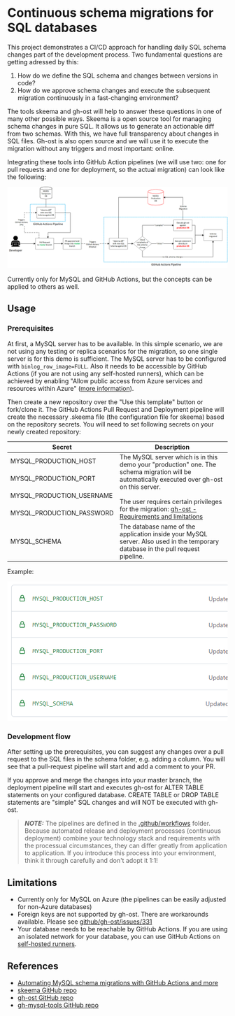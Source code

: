 # Continuous schema migrations for SQL databases

This project demonstrates a CI/CD approach for handling daily SQL schema changes part of the development process. 
Two fundamental questions are getting adressed by this:

1. How do we define the SQL schema and changes between versions in code?
2. How do we approve schema changes and execute the subsequent migration continuously in a fast-changing environment?

The tools skeema and gh-ost will help to answer these questions in one of many other possible ways.
Skeema is a open source tool for managing schema changes in pure SQL. It allows us to generate an actionable diff from two schemas. With this, we have full transparency about changes in SQL files. 
Gh-ost is also open source and we will use it to execute the migration without any triggers and most important: online. 

Integrating these tools into GitHub Action pipelines (we will use two: one for pull requests and one for deployment, so the actual migration) can look like the following:

<p align="center">
  <img src="/doc/img/dev-process.png" alt="Development Process">
</p>

Currently only for MySQL and GitHub Actions, but the concepts can be applied to others as well.

## Usage

### Prerequisites

At first, a MySQL server has to be available. In this simple scenario, we are not using any testing or replica scenarios for the migration, so one single server is for this demo is sufficient.
The MySQL server has to be configured with `binlog_row_image=FULL`. Also it needs to be accessible by GitHub Actions (if you are not using any self-hosted runners), which can be achieved by enabling "Allow public access from Azure services and resources within Azure" ([more information](https://docs.microsoft.com/en-us/azure/mysql/flexible-server/concepts-networking-public#allowing-all-azure-ip-addresses)).

Then create a new repository over the "Use this template" button or fork/clone it.
The GitHub Actions Pull Request and Deployment pipeline will create the necessary .skeema file (the configuration file for skeema) based on the repository secrets. You will need to set following secrets on your newly created repository:

<table>
    <thead>
        <tr>
            <th>Secret</th>
            <th>Description</th>
        </tr>
    </thead>
    <tbody>
        <tr>
            <td>MYSQL_PRODUCTION_HOST</td>
            <td rowspan=4>The MySQL server which is in this demo your "production" one. The schema migration will be automatically executed over gh-ost on this server. <br /><br /> The user requires certain privileges for the migration: <a href="https://github.com/github/gh-ost/blob/master/doc/requirements-and-limitations.md">gh-ost - Requirements and limitations</a> </td>
        </tr>
        <tr>
            <td>MYSQL_PRODUCTION_PORT</td>
        </tr>
        <tr>
            <td>MYSQL_PRODUCTION_USERNAME</td>
        </tr>
        <tr>
            <td>MYSQL_PRODUCTION_PASSWORD</td>
        </tr>
        <tr>
            <td>MYSQL_SCHEMA</td>
            <td>The database name of the application inside your MySQL server. Also used in the temporary database in the pull request pipeline.</td>
        </tr>
    </tbody>
</table>

Example:
<p align="center">
  <img src="/doc/img/github-secrets.png" alt="GitHub Secrets">
</p>

### Development flow

After setting up the prerequisites, you can suggest any changes over a pull request to the SQL files in the schema folder, e.g. adding a column. You will see that a pull-request pipeline will start and add a comment to your PR.

If you approve and merge the changes into your master branch, the deployment pipeline will start and executes gh-ost for ALTER TABLE statements on your configured database. CREATE TABLE or DROP TABLE statements are "simple" SQL changes and will NOT be executed with gh-ost.

> **_NOTE:_** The pipelines are defined in the [.github/workflows](https://github.com/tejado/cicd-sql-schema-migrations/tree/master/.github/workflows) folder. Because automated release and deployment processes (continuous deployment) combine your technology stack and requirements with the processual circumstances, they can differ greatly from application to application. If you introduce this process into your environment, think it through carefully and don't adopt it 1:1!

## Limitations
- Currently only for MySQL on Azure (the pipelines can be easily adjusted for non-Azure databases)
- Foreign keys are not supported by gh-ost. There are workarounds available. Please see [github/gh-ost/issues/331](https://github.com/github/gh-ost/issues/331)
- Your database needs to be reachable by GitHub Actions. If you are using an isolated network for your database, you can use GitHub Actions on [self-hosted runners](https://docs.github.com/en/actions/hosting-your-own-runners/about-self-hosted-runners).

## References
- [Automating MySQL schema migrations with GitHub Actions and more](https://github.blog/2020-02-14-automating-mysql-schema-migrations-with-github-actions-and-more/)
- [skeema GitHub repo](https://github.com/skeema/skeema)
- [gh-ost GitHub repo](https://github.com/github/gh-ost)
- [gh-mysql-tools GitHub repo](https://github.com/github/gh-mysql-tools/tree/master/skeefree)
